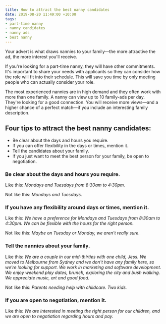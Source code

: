 ```yaml
---
title: How to attract the best nanny candidates
date: 2019-08-20 11:49:00 +10:00
tags:
- part-time nanny
- nanny candidates
- nanny ads
- best nanny
---
```


Your advert is what draws nannies to your family—the more attractive the ad, the more interest you'll receive. 


If you're looking for a part-time nanny, they will have other commitments. It's important to share your needs with applicants so they can consider how the role will fit into their schedule. This will save you time by only meeting people who can actually consider your role.


The most experienced nannies are in high demand and they often work with more than one family. A nanny can view up to 10 family-ads per day. They're looking for a good connection. You will receive more views—and a higher chance of a perfect match—if you include an interesting family description.


## Four tips to attract the best nanny candidates: 
* Be clear about the days and hours you require.
* If you can offer flexibility in the days or times, mention it. 
* Tell the candidates about your family.
* If you just want to meet the best person for your family, be open to negotiation. 

### Be clear about the days and hours you require. 


Like this: *Mondays and Tuesdays from 8:30am to 4:30pm.*


Not like this: *Mondays and Tuesdays*.


### If you have any flexibility around days or times, mention it. 


Like this: *We have a preference for Mondays and Tuesdays from 8:30am to 4:30pm. We can be flexible with the hours for the right person.*


Not like this: *Maybe on Tuesday or Monday, we aren't really sure.*


### Tell the nannies about your family. 


Like this: *We are a couple in our mid-thirties with one child, Jess. We moved to Melbourne from Sydney and we don't have any family here, so we're looking for support. We work in marketing and software development. We enjoy weekend play dates, brunch, exploring the city and bush walking. We appreciate music, art and good food.*

Not like this: *Parents needing help with childcare. Two kids.*

### If you are open to negotiation, mention it. 

Like this: *We are interested in meeting the right person for our children, and we are open to negotiation regarding hours and pay.*